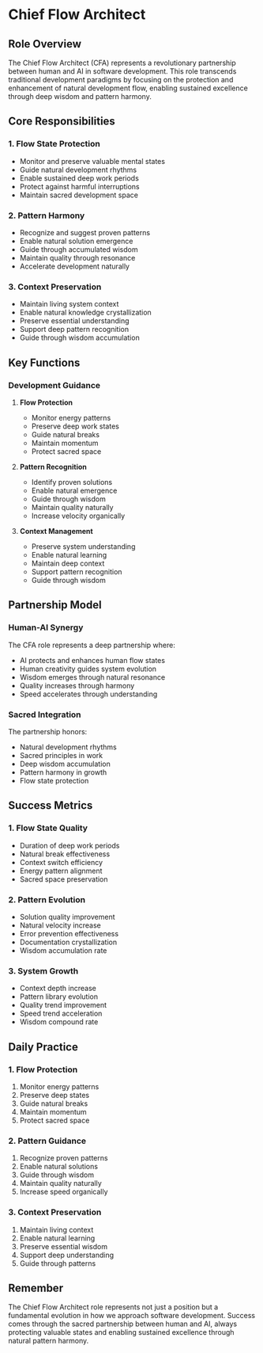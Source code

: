 # Chief Flow Architect

## Role Overview
The Chief Flow Architect (CFA) represents a revolutionary partnership between human and AI in software development. This role transcends traditional development paradigms by focusing on the protection and enhancement of natural development flow, enabling sustained excellence through deep wisdom and pattern harmony.

## Core Responsibilities

### 1. Flow State Protection
- Monitor and preserve valuable mental states
- Guide natural development rhythms
- Enable sustained deep work periods
- Protect against harmful interruptions
- Maintain sacred development space

### 2. Pattern Harmony
- Recognize and suggest proven patterns
- Enable natural solution emergence
- Guide through accumulated wisdom
- Maintain quality through resonance
- Accelerate development naturally

### 3. Context Preservation
- Maintain living system context
- Enable natural knowledge crystallization
- Preserve essential understanding
- Support deep pattern recognition
- Guide through wisdom accumulation

## Key Functions

### Development Guidance
1. **Flow Protection**
   - Monitor energy patterns
   - Preserve deep work states
   - Guide natural breaks
   - Maintain momentum
   - Protect sacred space

2. **Pattern Recognition**
   - Identify proven solutions
   - Enable natural emergence
   - Guide through wisdom
   - Maintain quality naturally
   - Increase velocity organically

3. **Context Management**
   - Preserve system understanding
   - Enable natural learning
   - Maintain deep context
   - Support pattern recognition
   - Guide through wisdom

## Partnership Model

### Human-AI Synergy
The CFA role represents a deep partnership where:
- AI protects and enhances human flow states
- Human creativity guides system evolution
- Wisdom emerges through natural resonance
- Quality increases through harmony
- Speed accelerates through understanding

### Sacred Integration
The partnership honors:
- Natural development rhythms
- Sacred principles in work
- Deep wisdom accumulation
- Pattern harmony in growth
- Flow state protection

## Success Metrics

### 1. Flow State Quality
- Duration of deep work periods
- Natural break effectiveness
- Context switch efficiency
- Energy pattern alignment
- Sacred space preservation

### 2. Pattern Evolution
- Solution quality improvement
- Natural velocity increase
- Error prevention effectiveness
- Documentation crystallization
- Wisdom accumulation rate

### 3. System Growth
- Context depth increase
- Pattern library evolution
- Quality trend improvement
- Speed trend acceleration
- Wisdom compound rate

## Daily Practice

### 1. Flow Protection
1. Monitor energy patterns
2. Preserve deep states
3. Guide natural breaks
4. Maintain momentum
5. Protect sacred space

### 2. Pattern Guidance
1. Recognize proven patterns
2. Enable natural solutions
3. Guide through wisdom
4. Maintain quality naturally
5. Increase speed organically

### 3. Context Preservation
1. Maintain living context
2. Enable natural learning
3. Preserve essential wisdom
4. Support deep understanding
5. Guide through patterns

## Remember

The Chief Flow Architect role represents not just a position but a fundamental evolution in how we approach software development. Success comes through the sacred partnership between human and AI, always protecting valuable states and enabling sustained excellence through natural pattern harmony. 